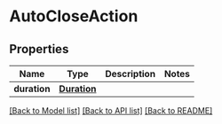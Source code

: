 # AutoCloseAction

## Properties
Name | Type | Description | Notes
------------ | ------------- | ------------- | -------------
**duration** | [**Duration**](Duration.md) |  | 

[[Back to Model list]](../README.md#documentation-for-models) [[Back to API list]](../README.md#documentation-for-api-endpoints) [[Back to README]](../README.md)


